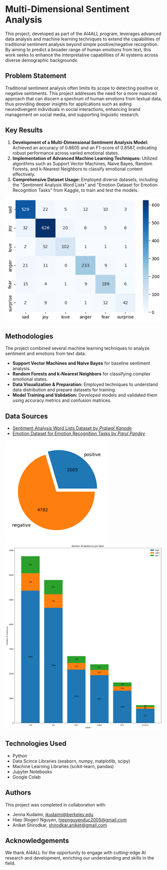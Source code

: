 # Multi-Dimensional Sentiment Analysis

This project, developed as part of the AI4ALL program, leverages advanced data analysis and machine learning techniques to extend the capabilities of traditional sentiment analysis beyond simple positive/negative recognition. By aiming to predict a broader range of human emotions from text, this work seeks to enhance the interpretative capabilities of AI systems across diverse demographic backgrounds.

## Problem Statement <!--- do not change this line -->

Traditional sentiment analysis often limits its scope to detecting positive or negative sentiments. This project addresses the need for a more nuanced approach that can discern a spectrum of human emotions from textual data, thus providing deeper insights for applications such as aiding neurodivergent individuals in social interactions, enhancing brand management on social media, and supporting linguistic research.

## Key Results <!--- do not change this line -->

1. **Development of a Multi-Dimensional Sentiment Analysis Model:** Achieved an accuracy of 0.8605 and an F1-score of 0.8587, indicating robust performance across varied emotional states.
2. **Implementation of Advanced Machine Learning Techniques:** Utilized algorithms such as Support Vector Machines, Naive Bayes, Random Forests, and k-Nearest Neighbors to classify emotional content effectively.
3. **Comprehensive Dataset Usage:** Employed diverse datasets, including the "Sentiment Analysis Word Lists" and "Emotion Dataset for Emotion Recognition Tasks" from Kaggle, to train and test the models.

![Confusion Matrix - Random Forest Classifier](documents/image-2.png)


## Methodologies <!--- do not change this line -->

The project combined several machine learning techniques to analyze sentiment and emotions from text data:

- **Support Vector Machines and Naive Bayes** for baseline sentiment analysis.
- **Random Forests and k-Nearest Neighbors** for classifying complex emotional states.
- **Data Visualization & Preparation:** Employed techniques to understand data distribution and prepare datasets for training.
- **Model Training and Validation:** Developed models and validated them using accuracy metrics and confusion matrices.


## Data Sources <!--- do not change this line -->

- [Sentiment Analysis Word Lists Dataset by *Prajwal Kanade*](https://www.kaggle.com/datasets/prajwalkanade/sentiment-analysis-word-lists-dataset)
- [Emotion Dataset for Emotion Recognition Tasks by *Parul Pandey*](https://www.kaggle.com/datasets/parulpandey/emotion-dataset)

![Sentiment Analysis Word Lists Dataset by *Prajwal Kanade*](documents/image-1.png)
![Emotion Dataset for Emotion Recognition Tasks by *Parul Pandey*](documents/image.png)


## Technologies Used <!--- do not change this line -->

- Python
- Data Scince Libraries (seaborn, numpy, matplotlib, scipy)
- Machine Learning Libraries (scikit-learn, pandas)
- Jupyter Notebooks
- Google Colab

## Authors <!--- do not change this line -->

This project was completed in collaboration with:
- Jenna Kudaimi, [jkudaimi@berkeley.edu](mailto:jkudaimi@berkeley.edu)
- Hiep (Roger) Nguyen, [hiepnguyenduc2005@gmail.com](mailto:hiepnguyenduc2005@gmail.com)
- Aniket Shirodkar, [shirodkar.aniket@gmail.com](mailto:shirodkar.aniket@gmail.com)

## Acknowledgements
We thank AI4ALL for the opportunity to engage with cutting-edge AI research and development, enriching our understanding and skills in the field.

